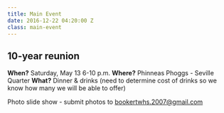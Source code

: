 ```yaml
---
title: Main Event
date: 2016-12-22 04:20:00 Z
class: main-event
---
```


## 10-year reunion

**When?**
Saturday, May 13
6-10 p.m.
**Where?**
Phinneas Phoggs - Seville Quarter
**What?**
Dinner & drinks (need to determine cost of drinks so we know how many we will be able to offer)

Photo slide show - submit photos to bookertwhs.2007@gmail.com